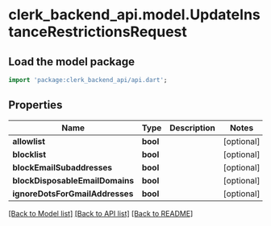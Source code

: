# clerk_backend_api.model.UpdateInstanceRestrictionsRequest

## Load the model package
```dart
import 'package:clerk_backend_api/api.dart';
```

## Properties
Name | Type | Description | Notes
------------ | ------------- | ------------- | -------------
**allowlist** | **bool** |  | [optional] 
**blocklist** | **bool** |  | [optional] 
**blockEmailSubaddresses** | **bool** |  | [optional] 
**blockDisposableEmailDomains** | **bool** |  | [optional] 
**ignoreDotsForGmailAddresses** | **bool** |  | [optional] 

[[Back to Model list]](../README.md#documentation-for-models) [[Back to API list]](../README.md#documentation-for-api-endpoints) [[Back to README]](../README.md)


